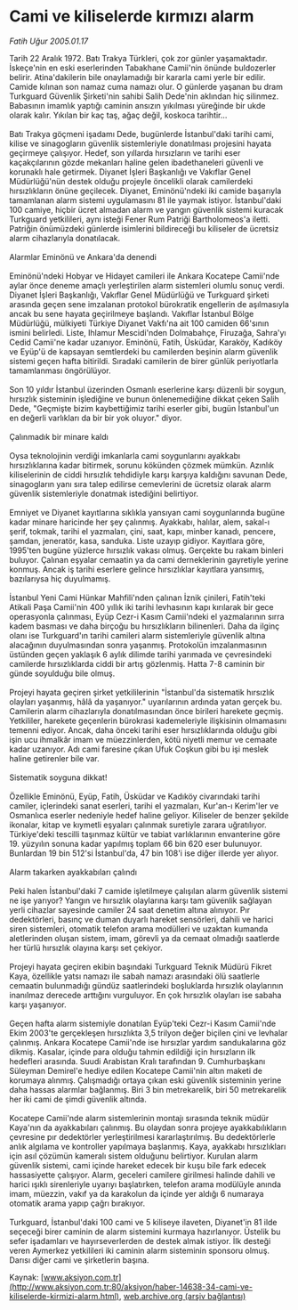 # Cami ve kiliselerde kırmızı alarm

*Fatih Uğur 2005.01.17*

<div class="pNewsDetailMainContent" itemprop="articleBody">
 Tarih 22 Aralık 1972. Batı Trakya Türkleri, çok zor günler yaşamaktadır. İskeçe'nin en eski eserlerinden Tabakhane Camii'nin önünde buldozerler belirir. Atina'dakilerin bile onaylamadığı bir kararla cami yerle bir edilir. Camide kılınan son namaz cuma namazı olur. O günlerde yaşanan bu dram Turkguard Güvenlik Şirketi'nin sahibi Salih Dede'nin aklından hiç silinmez. Babasının imamlık yaptığı caminin ansızın yıkılması yüreğinde bir ukde olarak kalır. Yıkılan bir kaç taş, ağaç değil, koskoca tarihtir...
 <br/>
 <br/>
 Batı Trakya göçmeni işadamı Dede, bugünlerde İstanbul'daki tarihi cami, kilise ve sinagogların güvenlik sistemleriyle donatılması projesini hayata geçirmeye çalışıyor. Hedef, son yıllarda hırsızların ve tarihi eser kaçakçılarının gözde mekanları haline gelen ibadethaneleri güvenli ve korunaklı hale getirmek. Diyanet İşleri Başkanlığı ve Vakıflar Genel Müdürlüğü'nün destek olduğu projeyle öncelikli olarak camilerdeki hırsızlıkların önüne geçilecek. Diyanet, Eminönü'ndeki iki camide başarıyla tamamlanan alarm sistemi uygulamasını 81 ile yaymak istiyor. İstanbul'daki 100 camiye, hiçbir ücret almadan alarm ve yangın güvenlik sistemi kuracak Turkguard yetkilileri, aynı isteği Fener Rum Patriği Bartholomeos'a iletti. Patriğin önümüzdeki günlerde isimlerini bildireceği bu kiliseler de ücretsiz alarm cihazlarıyla donatılacak.
 <br/>
 <br/>
 Alarmlar Eminönü ve Ankara'da denendi
 <br/>
 <br/>
 Eminönü'ndeki Hobyar ve Hidayet camileri ile Ankara Kocatepe Camii'nde aylar önce deneme amaçlı yerleştirilen alarm sistemleri olumlu sonuç verdi. Diyanet İşleri Başkanlığı, Vakıflar Genel Müdürlüğü ve Turkguard şirketi arasında geçen sene imzalanan protokol bürokratik engellerin de aşılmasıyla ancak bu sene hayata geçirilmeye başlandı. Vakıflar İstanbul Bölge Müdürlüğü, mülkiyeti Türkiye Diyanet Vakfı'na ait 100 camiden 66'sının ismini belirledi. Liste, Ihlamur Mescidi'nden Dolmabahçe, Firuzağa, Sahra'yı Cedid Camii'ne kadar uzanıyor. Eminönü, Fatih, Üsküdar, Karaköy, Kadıköy ve Eyüp'ü de kapsayan semtlerdeki bu camilerden beşinin alarm güvenlik sistemi geçen hafta bitirildi. Sıradaki camilerin de birer günlük periyotlarla tamamlanması öngörülüyor.
 <br/>
 <br/>
 Son 10 yıldır İstanbul üzerinden Osmanlı eserlerine karşı düzenli bir soygun, hırsızlık sisteminin işlediğine ve bunun önlenemediğine dikkat çeken Salih Dede, "Geçmişte bizim kaybettiğimiz tarihi eserler gibi, bugün İstanbul'un en değerli varlıkları da bir bir yok oluyor." diyor.
 <br/>
 <br/>
 Çalınmadık bir minare kaldı
 <br/>
 <br/>
 Oysa teknolojinin verdiği imkanlarla cami soygunlarını ayakkabı hırsızlıklarına kadar bitirmek, sorunu kökünden çözmek mümkün. Azınlık kiliselerinin de ciddi hırsızlık tehdidiyle karşı karşıya kaldığını savunan Dede, sinagogların yanı sıra talep edilirse cemevlerini de ücretsiz olarak alarm güvenlik sistemleriyle donatmak istediğini belirtiyor.
 <br/>
 <br/>
 Emniyet ve Diyanet kayıtlarına sıklıkla yansıyan cami soygunlarında bugüne kadar minare haricinde her şey çalınmış. Ayakkabı, halılar, alem, sakal-ı şerif, tokmak, tarihi el yazmaları, çini, saat, kapı, minber kanadı, pencere, şamdan, jeneratör, kasa, sanduka. Liste uzayıp gidiyor. Kayıtlara göre, 1995'ten bugüne yüzlerce hırsızlık vakası olmuş. Gerçekte bu rakam binleri buluyor. Çalınan eşyalar cemaatin ya da cami derneklerinin gayretiyle yerine konmuş. Ancak iş tarihi eserlere gelince hırsızlıklar kayıtlara yansımış, bazılarıysa hiç duyulmamış.
 <br/>
 <br/>
 İstanbul Yeni Cami Hünkar Mahfili'nden çalınan İznik çinileri, Fatih'teki Atikali Paşa Camii'nin 400 yıllık iki tarihi levhasının kapı kırılarak bir gece operasyonla çalınması, Eyüp Cezr-i Kasım Camii'ndeki el yazmalarının sırra kadem basması ve daha birçoğu bu hırsızlıkların bilinenleri. Daha da ilginç olanı ise Turkguard'ın tarihi camileri alarm sistemleriyle güvenlik altına alacağının duyulmasından sonra yaşanmış. Protokolün imzalanmasının üstünden geçen yaklaşık 6 aylık dilimde tarihi yarımada ve çevresindeki camilerde hırsızlıklarda ciddi bir artış gözlenmiş. Hatta 7-8 caminin bir günde soyulduğu bile olmuş.
 <br/>
 <br/>
 Projeyi hayata geçiren şirket yetkililerinin "İstanbul'da sistematik hırsızlık olayları yaşanmış, hâlâ da yaşanıyor." uyarılarının ardında yatan gerçek bu. Camilerin alarm cihazlarıyla donatılmasından önce birileri harekete geçmiş. Yetkililer, harekete geçenlerin bürokrasi kademeleriyle ilişkisinin olmamasını temenni ediyor. Ancak, daha önceki tarihi eser hırsızlıklarında olduğu gibi işin ucu ihmalkâr imam ve müezzinlerden, kötü niyetli memur ve cemaate kadar uzanıyor. Adı cami faresine çıkan Ufuk Coşkun gibi bu işi meslek haline getirenler bile var.
 <br/>
 <br/>
 Sistematik soyguna dikkat!
 <br/>
 <br/>
 Özellikle Eminönü, Eyüp, Fatih, Üsküdar ve Kadıköy civarındaki tarihi camiler, içlerindeki sanat eserleri, tarihi el yazmaları, Kur'an-ı Kerim'ler ve Osmanlıca eserler nedeniyle hedef haline geliyor. Kiliseler de benzer şekilde ikonalar, kitap ve kıymetli eşyaları çalınmak suretiyle zarara uğratılıyor. Türkiye'deki tescilli taşınmaz kültür ve tabiat varlıklarının envanterine göre 19. yüzyılın sonuna kadar yapılmış toplam 66 bin 620 eser bulunuyor. Bunlardan 19 bin 512'si İstanbul'da, 47 bin 108'i ise diğer illerde yer alıyor.
 <br/>
 <br/>
 Alarm takarken ayakkabıları çalındı
 <br/>
 <br/>
 Peki halen İstanbul'daki 7 camide işletilmeye çalışılan alarm güvenlik sistemi ne işe yarıyor? Yangın ve hırsızlık olaylarına karşı tam güvenlik sağlayan yerli cihazlar sayesinde camiler 24 saat denetim altına alınıyor. Pır dedektörleri, basınç ve duman duyarlı hareket sensörleri, dahili ve harici siren sistemleri, otomatik telefon arama modülleri ve uzaktan kumanda aletlerinden oluşan sistem, imam, görevli ya da cemaat olmadığı saatlerde her türlü hırsızlık olayına karşı set çekiyor.
 <br/>
 <br/>
 Projeyi hayata geçiren ekibin başındaki Turkguard Teknik Müdürü Fikret Kaya, özellikle yatsı namazı ile sabah namazı arasındaki ölü saatlerle cemaatin bulunmadığı gündüz saatlerindeki boşluklarda hırsızlık olaylarının inanılmaz derecede arttığını vurguluyor. En çok hırsızlık olayları ise sabaha karşı yaşanıyor.
 <br/>
 <br/>
 Geçen hafta alarm sistemiyle donatılan Eyüp'teki Cezr-i Kasım Camii'nde Ekim 2003'te gerçekleşen hırsızlıkta 3,5 trilyon değer biçilen çini ve levhalar çalınmış. Ankara Kocatepe Camii'nde ise hırsızlar yardım sandukalarına göz dikmiş. Kasalar, içinde para olduğu tahmin edildiği için hırsızların ilk hedefleri arasında. Suudi Arabistan Kralı tarafından 9. Cumhurbaşkanı Süleyman Demirel'e hediye edilen Kocatepe Camii'nin altın maketi de korumaya alınmış. Çalışmadığı ortaya çıkan eski güvenlik sisteminin yerine daha hassas alarmlar bağlanmış. Biri 3 bin metrekarelik, biri 50 metrekarelik her iki cami de şimdi güvenlik altında.
 <br/>
 <br/>
 Kocatepe Camii'nde alarm sistemlerinin montajı sırasında teknik müdür Kaya'nın da ayakkabıları çalınmış. Bu olaydan sonra projeye ayakkabılıkların çevresine pır dedektörler yerleştirilmesi kararlaştırılmış. Bu dedektörlerle anlık algılama ve kontroller yapılmaya başlanmış. Kaya, ayakkabı hırsızlıkları için asıl çözümün kameralı sistem olduğunu belirtiyor. Kurulan alarm güvenlik sistemi, cami içinde hareket edecek bir kuşu bile fark edecek hassasiyette çalışıyor. Alarm, geceleri camilere girilmesi halinde dahili ve harici ışıklı sirenleriyle uyarıyı başlatırken, telefon arama modülüyle anında imam, müezzin, vakıf ya da karakolun da içinde yer aldığı 6 numaraya otomatik arama yapıp çağrı bırakıyor.
 <br/>
 <br/>
 Turkguard, İstanbul'daki 100 cami ve 5 kiliseye ilaveten, Diyanet'in 81 ilde seçeceği birer caminin de alarm sistemini kurmaya hazırlanıyor. Üstelik bu sefer işadamları ve hayırseverlerden de destek almak istiyor. İlk desteği veren Aymerkez yetkilileri iki caminin alarm sisteminin sponsoru olmuş. Darısı diğer cami ve şirketlerin başına.
 <br/>
</div>


Kaynak: [www.aksiyon.com.tr](http://www.aksiyon.com.tr:80/aksiyon/haber-14638-34-cami-ve-kiliselerde-kirmizi-alarm.html), [web.archive.org (arşiv bağlantısı)](http://web.archive.org/web/20150512101049/http://www.aksiyon.com.tr:80/aksiyon/haber-14638-34-cami-ve-kiliselerde-kirmizi-alarm.html)
